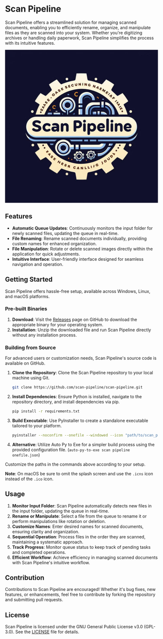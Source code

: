 # Scan Pipeline

Scan Pipeline offers a streamlined solution for managing scanned documents, enabling you to efficiently rename, organize, and manipulate files as they are scanned into your system. Whether you're digitizing archives or handling daily paperwork, Scan Pipeline simplifies the process with its intuitive features.

![Scan Pipeline Logo](Scan_Pipeline_Logo.png)

## Features

- **Automatic Queue Updates**: Continuously monitors the input folder for newly scanned files, updating the queue in real-time.
- **File Renaming**: Rename scanned documents individually, providing custom names for enhanced organization.
- **File Manipulation**: Rotate or delete scanned images directly within the application for quick adjustments.
- **Intuitive Interface**: User-friendly interface designed for seamless navigation and operation.

## Getting Started

Scan Pipeline offers hassle-free setup, available across Windows, Linux, and macOS platforms.

### Pre-built Binaries

1. **Download**: Visit the [Releases](https://github.com/scan-pipeline/releases) page on GitHub to download the appropriate binary for your operating system.
2. **Installation**: Unzip the downloaded file and run Scan Pipeline directly without any installation process.

### Building from Source

For advanced users or customization needs, Scan Pipeline's source code is available on GitHub.

1. **Clone the Repository**: Clone the Scan Pipeline repository to your local machine using Git.

    ```bash
    git clone https://github.com/scan-pipeline/scan-pipeline.git
    ```

2. **Install Dependencies**: Ensure Python is installed, navigate to the repository directory, and install dependencies via pip.

    ```bash
    pip install -r requirements.txt
    ```

3. **Build Executable**: Use PyInstaller to create a standalone executable tailored to your platform.

    ```bash
    pyinstaller --noconfirm --onefile --windowed --icon "path/to/scan_pipeline_logo_icon.ico" --add-data "path/to/scan_pipeline_logo.jpeg;."  "path/to/scan_pipeline.py"
    ```

4. **Alternative**: Utilize Auto Py to Exe for a simpler build process using the provided configuration file. (`auto-py-to-exe scan pipeline onefile.json`)

Customize the paths in the commands above according to your setup.

**Note**: On macOS be sure to omit the splash screen and use the `.icns` icon instead of the `.ico` icon.

## Usage

1. **Monitor Input Folder**: Scan Pipeline automatically detects new files in the input folder, updating the queue in real-time.
2. **Rename or Manipulate**: Select a file from the queue to rename it or perform manipulations like rotation or deletion.
3. **Customize Names**: Enter desired names for scanned documents, ensuring clarity and organization.
4. **Sequential Operation**: Process files in the order they are scanned, maintaining a systematic approach.
5. **Track Progress**: Monitor queue status to keep track of pending tasks and completed operations.
6. **Efficient Workflow**: Achieve efficiency in managing scanned documents with Scan Pipeline's intuitive workflow.

## Contribution

Contributions to Scan Pipeline are encouraged! Whether it's bug fixes, new features, or enhancements, feel free to contribute by forking the repository and submitting pull requests.

## License

Scan Pipeline is licensed under the GNU General Public License v3.0 (GPL-3.0). See the [LICENSE](LICENSE) file for details.
